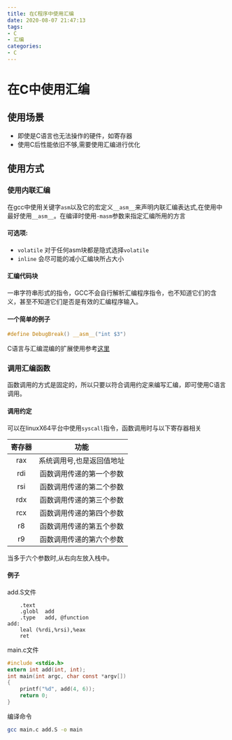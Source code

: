 ```yaml
---
title: 在C程序中使用汇编
date: 2020-08-07 21:47:13
tags:
- C
- 汇编
categories:
- C
---
```


# 在C中使用汇编

## 使用场景

- 即使是C语言也无法操作的硬件，如寄存器
- 使用C后性能依旧不够,需要使用汇编进行优化

## 使用方式

### 使用内联汇编

在gcc中使用关键字`asm`以及它的宏定义`__asm__`来声明内联汇编表达式,在使用中最好使用`__asm__`。在编译时使用`-masm`参数来指定汇编所用的方言

#### 可选项:

- `volatile` 对于任何asm块都是隐式选择`volatile`
- `inline` 会尽可能的减小汇编块所占大小

#### 汇编代码块

一串字符串形式的指令，GCC不会自行解析汇编程序指令，也不知道它们的含义，甚至不知道它们是否是有效的汇编程序输入。

#### 一个简单的例子

```c
#define DebugBreak() __asm__("int $3")
```
C语言与汇编混编的扩展使用参考[这里](https://gcc.gnu.org/onlinedocs/gcc/Extended-Asm.html#Extended-Asm)

### 调用汇编函数

函数调用的方式是固定的，所以只要以符合调用约定来编写汇编，即可使用C语言调用。

#### 调用约定
可以在linuxX64平台中使用`syscall`指令，函数调用时与以下寄存器相关

| 寄存器 |           功能            |
| :----: | :-----------------------: |
|  rax   | 系统调用号,也是返回值地址 |
|  rdi   | 函数调用传递的第一个参数  |
|  rsi   | 函数调用传递的第二个参数  |
|  rdx   | 函数调用传递的第三个参数  |
|  rcx   | 函数调用传递的第四个参数  |
|   r8   | 函数调用传递的第五个参数  |
|   r9   | 函数调用传递的第六个参数  |

当多于六个参数时,从右向左放入栈中。

#### 例子

add.S文件

```assembly
	.text
	.globl	add
	.type	add, @function
add:
    leal (%rdi,%rsi),%eax
    ret
```

main.c文件

```c
#include <stdio.h>
extern int add(int, int);
int main(int argc, char const *argv[])
{
    printf("%d", add(4, 6));
    return 0;
}
```

编译命令

```bash
gcc main.c add.S -o main
```

